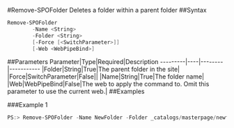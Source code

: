 #Remove-SPOFolder
Deletes a folder within a parent folder
##Syntax
```powershell
Remove-SPOFolder
        -Name <String>
        -Folder <String>
        [-Force [<SwitchParameter>]]
        [-Web <WebPipeBind>]
```


##Parameters
Parameter|Type|Required|Description
---------|----|--------|-----------
|Folder|String|True|The parent folder in the site|
|Force|SwitchParameter|False||
|Name|String|True|The folder name|
|Web|WebPipeBind|False|The web to apply the command to. Omit this parameter to use the current web.|
##Examples

###Example 1
```powershell
PS:> Remove-SPOFolder -Name NewFolder -Folder _catalogs/masterpage/newfolder
```

